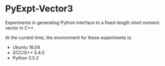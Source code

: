 # PyExpt-Vector3
Experiments in generating Python interface to a fixed-length short numeric vector in C++.

At the current time, the environment for these experiments is:
* Ubuntu 16.04
* GCC/G++ 5.4.0
* Python 3.5.2
